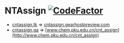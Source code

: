 # NTAssign [![CodeFactor](https://www.codefactor.io/repository/github/visualer/ntassign/badge)](https://www.codefactor.io/repository/github/visualer/ntassign)

- [cntassign.tk](http://cntassign.tk) => [cntassign.gearhostpreview.com](http://cntassign.gearhostpreview.com)
- [cntassign.ga](http://cntassign.ga) => [www.chem.pku.edu.cn/cnt_assign](http://www.chem.pku.edu.cn/cnt_assign)
